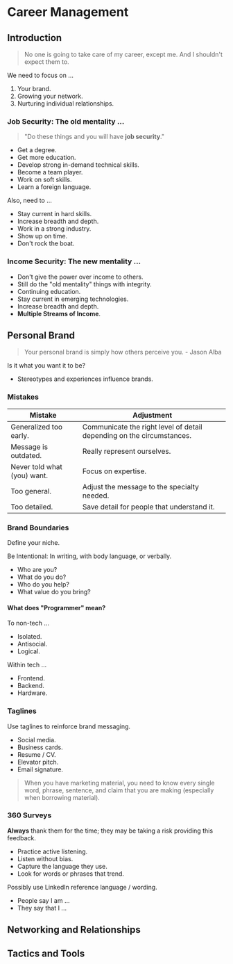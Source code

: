 # Career Management

## Introduction

> No one is going to take care of my career, except me. And I shouldn't expect them to.

We need to focus on ...

1. Your brand.
2. Growing your network.
3. Nurturing individual relationships.

### Job Security: The old mentality ...

> "Do these things and you will have **job security**."

* Get a degree.
* Get more education.
* Develop strong in-demand technical skills.
* Become a team player.
* Work on soft skills.
* Learn a foreign language.

Also, need to ...

* Stay current in hard skills.
* Increase breadth and depth.
* Work in a strong industry.
* Show up on time.
* Don't rock the boat.

### Income Security: The new mentality ...

* Don't give the power over income to others.
* Still do the "old mentality" things with integrity.
* Continuing education.
* Stay current in emerging technologies.
* Increase breadth and depth.
* **Multiple Streams of Income**.

## Personal Brand

> Your personal brand is simply how others perceive you. - Jason Alba

Is it what you want it to be?

* Stereotypes and experiences influence brands.

### Mistakes

| Mistake | Adjustment |
|---------|------------|
| Generalized too early. | Communicate the right level of detail depending on the circumstances. |
| Message is outdated. | Really represent ourselves. |
| Never told what (you) want. | Focus on expertise. |
| Too general. | Adjust the message to the specialty needed. |
| Too detailed. | Save detail for people that understand it. |

### Brand Boundaries

Define your niche.

Be Intentional: In writing, with body language, or verbally.

* Who are you?
* What do you do?
* Who do you help?
* What value do you bring?

#### What does "Programmer" mean?

To non-tech ...

* Isolated.
* Antisocial.
* Logical.

Within tech ...

* Frontend.
* Backend.
* Hardware.

### Taglines

Use taglines to reinforce brand messaging.

* Social media.
* Business cards.
* Resume / CV.
* Elevator pitch.
* Email signature.

> When you have marketing material, you need to know every single word, phrase, sentence, and claim that you are making (especially when borrowing material).

### 360 Surveys

**Always** thank them for the time; they may be taking a risk providing this feedback.

* Practice active listening.
* Listen without bias.
* Capture the language they use.
* Look for words or phrases that trend.

Possibly use LinkedIn reference language / wording.

* People say I am ...
* They say that I ...

## Networking and Relationships



## Tactics and Tools


